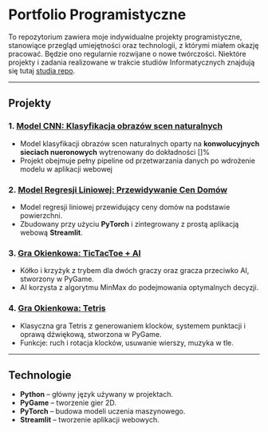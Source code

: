 # Portfolio Programistyczne

To repozytorium zawiera moje indywidualne projekty programistyczne, stanowiące przegląd umiejętności oraz technologii, z którymi miałem okazję pracować. Będzie ono regularnie rozwijane o nowe twórczości. Niektóre projekty i zadania realizowane w trakcie studiów Informatycznych znajdują się tutaj [studia repo](https://github.com/wojgal/studia).

---

## Projekty

### 1. [Model CNN: Klasyfikacja obrazów scen naturalnych](./CNN)
- Model klasyfikacji obrazów scen naturalnych oparty na **konwolucyjnych sieciach nueronowych** wytrenowany do dokładności []%
- Projekt obejmuje pełny pipeline od przetwarzania danych po wdrożenie modelu w aplikacji webowej

### 2. [Model Regresji Liniowej: Przewidywanie Cen Domów](./LinearRegression%20Model)
- Model regresji liniowej przewidujący ceny domów na podstawie powierzchni.
- Zbudowany przy użyciu **PyTorch** i zintegrowany z prostą aplikacją webową **Streamlit**.

### 3. [Gra Okienkowa: TicTacToe + AI](./TicTacToe%20%2B%20AI)
- Kółko i krzyżyk z trybem dla dwóch graczy oraz gracza przeciwko AI, stworzony w PyGame.
- AI korzysta z algorytmu MinMax do podejmowania optymalnych decyzji.

### 4. [Gra Okienkowa: Tetris](./Tetris)
- Klasyczna gra Tetris z generowaniem klocków, systemem punktacji i oprawą dźwiękową, stworzona w PyGame.
- Funkcje: ruch i rotacja klocków, usuwanie wierszy, muzyka w tle.

---

## Technologie
- **Python** – główny język używany w projektach.
- **PyGame** – tworzenie gier 2D.
- **PyTorch** – budowa modeli uczenia maszynowego.
- **Streamlit** – tworzenie aplikacji webowych.

